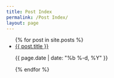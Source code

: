 ```yaml
---
title: Post Index
permalink: /Post Index/
layout: page
---
```

<ul>
  {% for post in site.posts %}
    <li>
      <a href="{{ post.url }}">{{ post.title }}</a>
      <p class="post-meta"><time datetime="{{ page.date | date_to_xmlschema }}" itemprop="datePublished">{{ page.date | date: "%b %-d, %Y" }}</time></p>
    </li>
  {% endfor %}
</ul>

